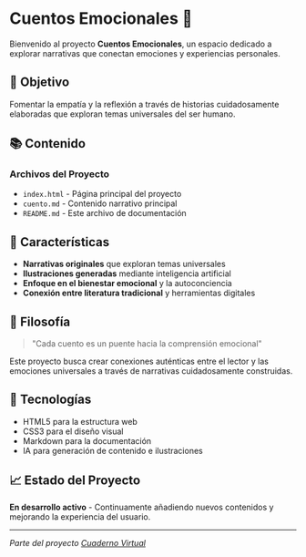 # Cuentos Emocionales 📖

Bienvenido al proyecto **Cuentos Emocionales**, un espacio dedicado a explorar narrativas que conectan emociones y experiencias personales.

## 🎯 Objetivo
Fomentar la empatía y la reflexión a través de historias cuidadosamente elaboradas que exploran temas universales del ser humano.

## 📚 Contenido

### Archivos del Proyecto
- `index.html` - Página principal del proyecto
- `cuento.md` - Contenido narrativo principal
- `README.md` - Este archivo de documentación

## 🌟 Características
- **Narrativas originales** que exploran temas universales
- **Ilustraciones generadas** mediante inteligencia artificial
- **Enfoque en el bienestar emocional** y la autoconciencia
- **Conexión entre literatura tradicional** y herramientas digitales

## 🎨 Filosofía
> "Cada cuento es un puente hacia la comprensión emocional"

Este proyecto busca crear conexiones auténticas entre el lector y las emociones universales a través de narrativas cuidadosamente construidas.

## 🔧 Tecnologías
- HTML5 para la estructura web
- CSS3 para el diseño visual
- Markdown para la documentación
- IA para generación de contenido e ilustraciones

## 📈 Estado del Proyecto
**En desarrollo activo** - Continuamente añadiendo nuevos contenidos y mejorando la experiencia del usuario.

---

*Parte del proyecto [Cuaderno Virtual](../README.md)*
